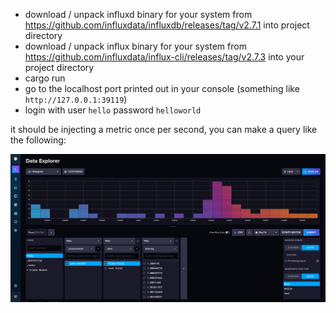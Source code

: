 - download / unpack influxd binary for your system from https://github.com/influxdata/influxdb/releases/tag/v2.7.1 into project directory
- download / unpack influx binary for your system from https://github.com/influxdata/influx-cli/releases/tag/v2.7.3 into your project directory
- cargo run
- go to the localhost port printed out in your console (something like `http://127.0.0.1:39119`)
- login with user `hello` password `helloworld`

it should be injecting a metric once per second, you can make a query like the following:

![image](./influxdb.png)
